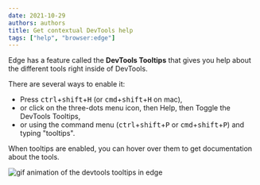 ```yaml
---
date: 2021-10-29
authors: authors
title: Get contextual DevTools help
tags: ["help", "browser:edge"]
---
```

Edge has a feature called the __DevTools Tooltips__ that gives you help about the different tools right inside of DevTools.

There are several ways to enable it:

* Press <kbd>ctrl</kbd>+<kbd>shift</kbd>+<kbd>H</kbd> (or <kbd>cmd</kbd>+<kbd>shift</kbd>+<kbd>H</kbd> on mac),
* or click on the three-dots menu icon, then Help, then Toggle the DevTools Tooltips,
* or using the command menu (<kbd>ctrl</kbd>+<kbd>shift</kbd>+<kbd>P</kbd> or <kbd>cmd</kbd>+<kbd>shift</kbd>+<kbd>P</kbd>) and typing "tooltips".

When tooltips are enabled, you can hover over them to get documentation about the tools.

![gif animation of the devtools tooltips in edge](/assets/img/get-contextual-help.gif)